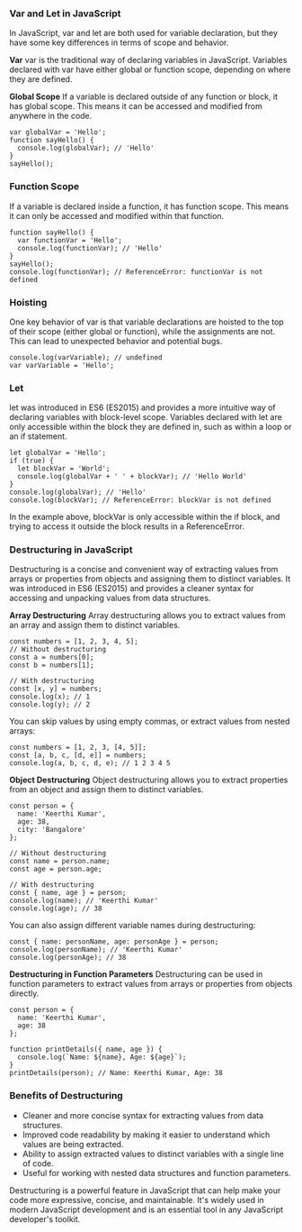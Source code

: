 ### Var and Let in JavaScript
In JavaScript, var and let are both used for variable declaration, but they have some key differences in terms of scope and behavior.

**Var**
var is the traditional way of declaring variables in JavaScript. Variables declared with var have either global or function scope, depending on where they are defined.

**Global Scope**
If a variable is declared outside of any function or block, it has global scope. This means it can be accessed and modified from anywhere in the code.

```
var globalVar = 'Hello';
function sayHello() {
  console.log(globalVar); // 'Hello'
}
sayHello();
```

### Function Scope
If a variable is declared inside a function, it has function scope. This means it can only be accessed and modified within that function.
```
function sayHello() {
  var functionVar = 'Hello';
  console.log(functionVar); // 'Hello'
}
sayHello();
console.log(functionVar); // ReferenceError: functionVar is not defined
```

### Hoisting
One key behavior of var is that variable declarations are hoisted to the top of their scope (either global or function), while the assignments are not. This can lead to unexpected behavior and potential bugs.
```
console.log(varVariable); // undefined
var varVariable = 'Hello';
```

### Let
let was introduced in ES6 (ES2015) and provides a more intuitive way of declaring variables with block-level scope. Variables declared with let are only accessible within the block they are defined in, such as within a loop or an if statement.
```
let globalVar = 'Hello';
if (true) {
  let blockVar = 'World';
  console.log(globalVar + ' ' + blockVar); // 'Hello World'
}
console.log(globalVar); // 'Hello'
console.log(blockVar); // ReferenceError: blockVar is not defined
```
In the example above, blockVar is only accessible within the if block, and trying to access it outside the block results in a ReferenceError.

### Destructuring in JavaScript
Destructuring is a concise and convenient way of extracting values from arrays or properties from objects and assigning them to distinct variables. It was introduced in ES6 (ES2015) and provides a cleaner syntax for accessing and unpacking values from data structures.

**Array Destructuring**
Array destructuring allows you to extract values from an array and assign them to distinct variables.

```
const numbers = [1, 2, 3, 4, 5];
// Without destructuring
const a = numbers[0];
const b = numbers[1];

// With destructuring
const [x, y] = numbers;
console.log(x); // 1
console.log(y); // 2
```

You can skip values by using empty commas, or extract values from nested arrays:
```
const numbers = [1, 2, 3, [4, 5]];
const [a, b, c, [d, e]] = numbers;
console.log(a, b, c, d, e); // 1 2 3 4 5
```

**Object Destructuring**
Object destructuring allows you to extract properties from an object and assign them to distinct variables.
```
const person = {
  name: 'Keerthi Kumar',
  age: 38,
  city: 'Bangalore'
};

// Without destructuring
const name = person.name;
const age = person.age;

// With destructuring
const { name, age } = person;
console.log(name); // 'Keerthi Kumar'
console.log(age); // 38
```
You can also assign different variable names during destructuring:
```
const { name: personName, age: personAge } = person;
console.log(personName); // 'Keerthi Kumar'
console.log(personAge); // 38
```

**Destructuring in Function Parameters**
Destructuring can be used in function parameters to extract values from arrays or properties from objects directly.
```
const person = {
  name: 'Keerthi Kumar',
  age: 38
};

function printDetails({ name, age }) {
  console.log(`Name: ${name}, Age: ${age}`);
}
printDetails(person); // Name: Keerthi Kumar, Age: 38
```
### Benefits of Destructuring

- Cleaner and more concise syntax for extracting values from data structures.
- Improved code readability by making it easier to understand which values are being extracted.
- Ability to assign extracted values to distinct variables with a single line of code.
- Useful for working with nested data structures and function parameters.

Destructuring is a powerful feature in JavaScript that can help make your code more expressive, concise, and maintainable. It's widely used in modern JavaScript development and is an essential tool in any JavaScript developer's toolkit.